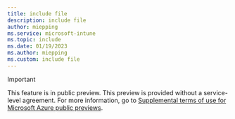 ```yaml
---
title: include file
description: include file
author: miepping
ms.service: microsoft-intune
ms.topic: include
ms.date: 01/19/2023
ms.author: miepping
ms.custom: include file
---
```


<!-- This include file is used in the Apple Enterprise SSO deployment guide docs. -->

> [!IMPORTANT]
> This feature is in public preview. This preview is provided without a service-level agreement. For more information, go to [Supplemental terms of use for Microsoft Azure public previews](https://azure.microsoft.com/support/legal/preview-supplemental-terms/).
